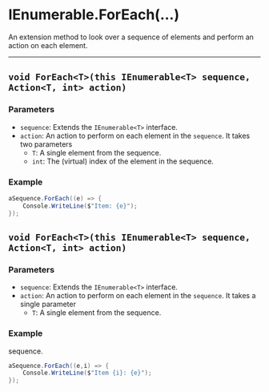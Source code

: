 # IEnumerable<T>.ForEach(...)

An extension method to look over a sequence of elements and perform an action on each element.

---
## `void ForEach<T>(this IEnumerable<T> sequence, Action<T, int> action)`

### Parameters

* `sequence`: Extends the `IEnumerable<T>` interface.
* `action`: An action to perform on each element in the `sequence`. It takes two parameters
  * `T`: A single element from the sequence.
  * `int`: The (virtual) index of the element in the sequence.

### Example

```csharp
aSequence.ForEach((e) => {
    Console.WriteLine($"Item: {e}");
});
```

## `void ForEach<T>(this IEnumerable<T> sequence, Action<T, int> action)`
### Parameters

* `sequence`: Extends the `IEnumerable<T>` interface.
* `action`: An action to perform on each element in the `sequence`. It takes a single parameter
  * `T`: A single element from the sequence.

### Example

sequence.
```csharp
aSequence.ForEach((e,i) => {
    Console.WriteLine($"Item {i}: {e}");
});
```
